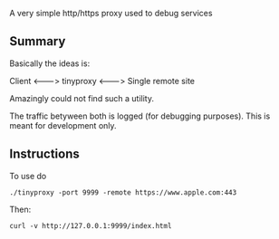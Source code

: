 A very simple http/https proxy used to debug services

Summary
--------

Basically the ideas is:

Client <---> tinyproxy <---> Single remote site

Amazingly could not find such a utility.

The traffic betyween both is logged (for debugging purposes). This is meant for development only.

Instructions
------------

To use do

```
./tinyproxy -port 9999 -remote https://www.apple.com:443
```

Then:

```
curl -v http://127.0.0.1:9999/index.html
```
